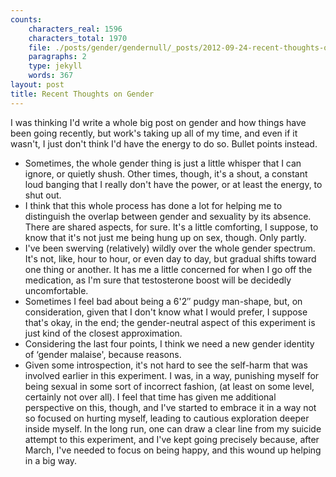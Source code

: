 ```yaml
---
counts:
    characters_real: 1596
    characters_total: 1970
    file: ./posts/gender/gendernull/_posts/2012-09-24-recent-thoughts-on-gender.markdown
    paragraphs: 2
    type: jekyll
    words: 367
layout: post
title: Recent Thoughts on Gender
---
```


I was thinking I'd write a whole big post on gender and how things have been going recently, but work's taking up all of my time, and even if it wasn't, I just don't think I'd have the energy to do so.  Bullet points instead.

- Sometimes, the whole gender thing is just a little whisper that I can ignore, or quietly shush.  Other times, though, it's a shout, a constant loud banging that I really don't have the power, or at least the energy, to shut out.
- I think that this whole process has done a lot for helping me to distinguish the overlap between gender and sexuality by its absence.  There are shared aspects, for sure.  It's a little comforting, I suppose, to know that it's not just me being hung up on sex, though.  Only partly.
- I've been swerving (relatively) wildly over the whole gender spectrum.  It's not, like, hour to hour, or even day to day, but gradual shifts toward one thing or another.  It has me a little concerned for when I go off the medication, as I'm sure that testosterone boost will be decidedly uncomfortable.
- Sometimes I feel bad about being a 6'2″ pudgy man-shape, but, on consideration, given that I don't know what I would prefer, I suppose that's okay, in the end; the gender-neutral aspect of this experiment is just kind of the closest approximation.
- Considering the last four points, I think we need a new gender identity of ‘gender malaise', because reasons.
- Given some introspection, it's not hard to see the self-harm that was involved earlier in this experiment. I was, in a way, punishing myself for being sexual in some sort of incorrect fashion, (at least on some level, certainly not over all). I feel that time has given me additional perspective on this, though, and I've started to embrace it in a way not so focused on hurting myself, leading to cautious exploration deeper inside myself. In the long run, one can draw a clear line from my suicide attempt to this experiment, and I've kept going precisely because, after March, I've needed to focus on being happy, and this wound up helping in a big way.
